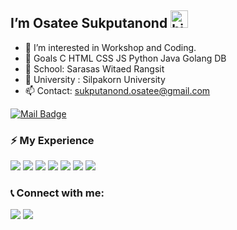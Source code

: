 ## I’m Osatee Sukputanond <img src="https://user-images.githubusercontent.com/1303154/88677602-1635ba80-d120-11ea-84d8-d263ba5fc3c0.gif" width="28px" alt="hi">

- 👀 I’m interested in Workshop and Coding.
- 🚀 Goals
        C
        HTML
        CSS
        JS
        Python
        Java
        Golang
        DB
- 🏫 School: Sarasas Witaed Rangsit
- 🏫 University : Silpakorn University
- 📫 Contact: sukputanond.osatee@gmail.com
  

[![Mail Badge](https://img.shields.io/badge/-sukputanond.osatee@gmail.com-c0392b?style=flat&labelColor=c0392b&logo=gmail&logoColor=white)](mailto:sukputanond.osatee@gmail.com)

<!-- TODO: Make technologies links takes you to repositories -->
### ⚡ My Experience

<p align="left"> 
    <img src="https://img.icons8.com/color/48/000000/javascript.png"/>
    <img src="https://img.icons8.com/color/48/000000/html-5.png"/>
    <img src="https://img.icons8.com/color/48/000000/css3.png"/>
    <img src="https://img.icons8.com/color/48/000000/python.png"/>
    <img src="https://img.icons8.com/color/48/000000/c-programming.png"/>
    <img src="https://img.icons8.com/?size=48&id=13679&format=png&color=000000"/>
    <img src="https://img.icons8.com/?size=48&id=44442&format=png&color=000000"/>


### 📞 Connect with me:
<p align="left">
<a href = "https://www.facebook.com/osateenemo/"><img src="https://img.icons8.com/color/48/000000/facebook-new.png"/></a>
<a href = "https://www.instagram.com/_ostnm/"><img src="https://img.icons8.com/fluent/48/000000/instagram-new.png"/></a>
</p>
